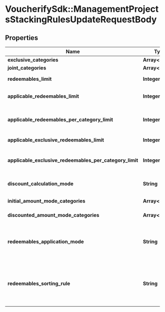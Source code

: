 # VoucherifySdk::ManagementProjectsStackingRulesUpdateRequestBody

## Properties

| Name | Type | Description | Notes |
| ---- | ---- | ----------- | ----- |
| **exclusive_categories** | **Array&lt;String&gt;** | Lists the IDs of the categories that are exclusive. | [optional] |
| **joint_categories** | **Array&lt;String&gt;** | Lists the IDs of the categories that are joint. | [optional] |
| **redeemables_limit** | **Integer** | Defines how many redeemables can be sent to Voucherify for validation at the same time. | [optional] |
| **applicable_redeemables_limit** | **Integer** | Defines how many redeemables can be applied at the same time. The number must be less than or equal to &#x60;\&quot;redeemables_limit\&quot;&#x60;. | [optional] |
| **applicable_redeemables_per_category_limit** | **Integer** | Defines how many redeemables with the same category can be applied at the same time. The number must be less than or equal to &#x60;\&quot;applicable_redeemables_limit\&quot;&#x60;. | [optional] |
| **applicable_exclusive_redeemables_limit** | **Integer** | Defines how many redeemables with an assigned exclusive category can be applied at the same time. | [optional] |
| **applicable_exclusive_redeemables_per_category_limit** | **Integer** | Defines how many exclusive redeemables with the same category can be applied at the same time. The number must be less than or equal to &#x60;\&quot;applicable_exclusive_redeemables_limit\&quot;&#x60;. | [optional] |
| **discount_calculation_mode** | **String** | Defines if the discounts are applied by taking into account the initial order amount or the discounted order amount. | [optional] |
| **initial_amount_mode_categories** | **Array&lt;String&gt;** | Lists the IDs of the categories that apply a discount based on the initial amount. | [optional] |
| **discounted_amount_mode_categories** | **Array&lt;String&gt;** | Lists the IDs of the categories that apply a discount based on the discounted amount. | [optional] |
| **redeemables_application_mode** | **String** | Defines the application mode for redeemables. &#x60;\&quot;ALL\&quot;&#x60; means that all redeemables must be validated for the redemption to be successful. &#x60;\&quot;PARTIAL\&quot;&#x60; means that only those redeemables that can be validated will be redeemed. The redeemables that fail validaton will be skipped. | [optional] |
| **redeemables_sorting_rule** | **String** | Defines the sorting rule for redeemables. &#x60;\&quot;CATEGORY_HIERARCHY\&quot;&#x60; means that redeemables are applied with the order established by the hierarchy of the categories. &#x60;\&quot;REQUESTED_ORDER\&quot;&#x60; means that redeemables are applied with the order established in the request. | [optional] |

